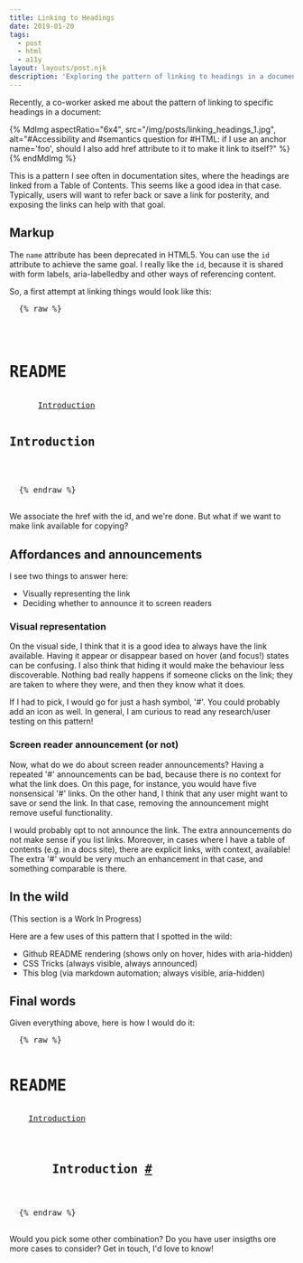 ```yaml
---
title: Linking to Headings
date: 2019-01-20
tags:
  - post
  - html
  - a11y
layout: layouts/post.njk
description: 'Exploring the pattern of linking to headings in a document.'
---
```


Recently, a co-worker asked me about the pattern of linking to specific headings in a document:

{% MdImg
  aspectRatio="6x4",
  src="/img/posts/linking_headings_1.jpg",
  alt="#Accessibility and #semantics question for #HTML: if I use an anchor name='foo', should I also add href attribute to it to make it link to itself?"
%}{% endMdImg %}

This is a pattern I see often in documentation sites, where the headings are linked from a Table of Contents. This seems like a good idea in that case. Typically, users will want to refer back or save a link for posterity, and exposing the links can help with that goal.

## Markup

The `name` attribute has been deprecated in HTML5. You can use the `id` attribute to achieve the same goal. I really like the `id`, because it is shared with form labels, aria-labelledby and other ways of referencing content.

So, a first attempt at linking things would look like this:

<div 
  class="codepen"
  data-prefill 
  data-height="400" 
  data-default-tab="html,result" 
>
  <pre data-lang="html">
  {% raw %}
    <div class="module">
      <h1>README</h1>
      <a href="#introduction">Introduction</a>
      <h2 id="introduction">Introduction</h2>
    </div>
  {% endraw %}
  </pre>
</div>
<script async src="https://static.codepen.io/assets/embed/ei.js"></script>

We associate the href with the id, and we're done.
But what if we want to make link available for copying?

## Affordances and announcements

I see two things to answer here:

- Visually representing the link
- Deciding whether to announce it to screen readers

### Visual representation

On the visual side, I think that it is a good idea to always have the link available. Having it appear or disappear based on hover (and focus!) states can be confusing. I also think that hiding it would make the behaviour less discoverable. Nothing bad really happens if someone clicks on the link; they are taken to where they were, and then they know what it does.

If I had to pick, I would go for just a hash symbol, '#'. You could probably add an icon as well. In general, I am curious to read any research/user testing on this pattern!

### Screen reader announcement (or not)

Now, what do we do about screen reader announcements? Having a repeated '#' announcements can be bad, because there is no context for what the link does. On this page, for instance, you would have five nonsensical '#' links. On the other hand, I think that any user might want to save or send the link. In that case, removing the announcement might remove useful functionality.

I would probably opt to not announce the link. The extra announcements do not make sense if you list links. Moreover, in cases where I have a table of contents (e.g. in a docs site), there are explicit links, with context, available! The extra '#' would be very much an enhancement in that case, and something comparable is there.

## In the wild

(This section is a Work In Progress)

Here are a few uses of this pattern that I spotted in the wild:

- Github README rendering (shows only on hover, hides with aria-hidden)
- CSS Tricks (always visible, always announced)
- This blog (via markdown automation; always visible, aria-hidden)

## Final words

Given everything above, here is how I would do it:

<div 
  class="codepen"
  data-prefill 
  data-height="400" 
  data-default-tab="html,result" 
>
  <pre data-lang="html">
  {% raw %}
    <h1>README</h1>
    <a href="#introduction">Introduction</a>
    <h2 id="introduction">
      Introduction <a href="#introduction" aria-hidden="true">#</a>
    </h2>
  {% endraw %}
  </pre>
</div>

Would you pick some other combination? Do you have user insigths ore more cases to consider? Get in touch, I'd love to know!
